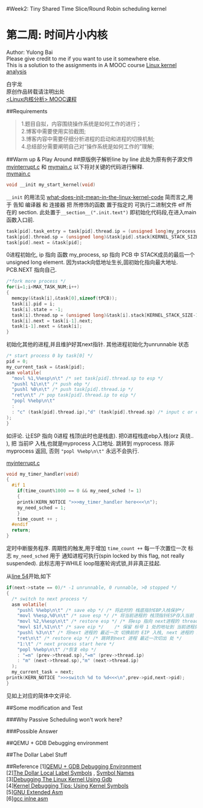 #Week2: Tiny Shared Time Slice/Round Robin scheduling kernel
# 第二周: 时间片小内核

  Author: Yulong Bai  
  Please give credit to me if you want to use it somewhere else.  
  This is a solution to the assignments in A MOOC course [Linux kernel analysis](http://mooc.study.163.com/course/USTC-1000029000)

  白宇龙  
  原创作品转载请注明出处   
[\<Linux内核分析\> MOOC课程](http://mooc.study.163.com/course/USTC-1000029000)

##Requirements
>1.题目自拟，内容围绕操作系统是如何工作的进行；  
>2.博客中需要使用实验截图;  
>3.博客内容中需要仔细分析进程的启动和进程的切换机制;  
>4.总结部分需要阐明自己对“操作系统是如何工作的”理解;  
  
##Warm up & Play Around
##原版例子解析line by line
此处为原有例子源文件[myinterrupt.c](../myinterrupt.c) 和 [mymain.c](../mymain.c)
以下将对关键的代码进行解释.  
 [mymain.c](../mymain.c)
``` c
void __init my_start_kernel(void)
```
```__init``` 的用法见 [what-does-init-mean-in-the-linux-kernel-code](http://stackoverflow.com/questions/8832114/what-does-init-mean-in-the-linux-kernel-code)
简而言之,用于 告知 编译器 和 连接器 把 所修饰的函数 置于指定的 可执行二进制文件 elf 所在的 section. 此处置于```__section__(".init.text")``` 即初始化代码段,在进入main函数入口前.

``` c
task[pid].task_entry = task[pid].thread.ip = (unsigned long)my_process;
task[pid].thread.sp = (unsigned long)&task[pid].stack[KERNEL_STACK_SIZE-1];
task[pid].next = &task[pid];
```
0进程初始化, ip 指向 函数 my_process, sp 指向 PCB 中 STACK成员的最后一个 unsigned long element. 因为stack向低地址生长,固初始化指向最大地址. PCB.NEXT 指向自己.
```c
/*fork more process */
for(i=1;i<MAX_TASK_NUM;i++)
{
  memcpy(&task[i],&task[0],sizeof(tPCB));
  task[i].pid = i;
  task[i].state = -1;
  task[i].thread.sp = (unsigned long)&task[i].stack[KERNEL_STACK_SIZE-1];
  task[i].next = task[i-1].next;
  task[i-1].next = &task[i];
}
```
初始化其他的进程,并且维护好其next指针. 其他进程初始化为unrunnable 状态

```c
/* start process 0 by task[0] */
pid = 0;
my_current_task = &task[pid];
asm volatile(
  "movl %1,%%esp\n\t" /* set task[pid].thread.sp to esp */
  "pushl %1\n\t" /* push ebp */
  "pushl %0\n\t" /* push task[pid].thread.ip */
  "ret\n\t" /* pop task[pid].thread.ip to eip */
  "popl %%ebp\n\t"
  :
  : "c" (task[pid].thread.ip),"d" (task[pid].thread.sp) /* input c or d mean %ecx/%edx*/
);
}

```
如评论. 让ESP 指向 0进程 栈顶(此时也是栈底). 把0进程栈底ebp入栈(orz 真绕.. ), 把 当前IP 入栈,也就是myprocess 入口地址. 跳转到 myprocess. 除非 myprocess 返回, 否则 ```"popl %%ebp\n\t"``` 永远不会执行.

[myinterrupt.c](../myinterrupt.c) 
```c
void my_timer_handler(void)
{
  #if 1
    if(time_count%1000 == 0 && my_need_sched != 1)
    {
    printk(KERN_NOTICE ">>>my_timer_handler here<<<\n");
    my_need_sched = 1;
    }
    time_count ++ ;
  #endif
  return;
}
```
定时中断服务程序. 周期性的触发,用于增加 ```time_count ++``` 每一千次置位一次 标志 ```my_need_sched``` 用于 通知进程可执行(spin locked by this flag, not really suspended). 此标志用于WHILE loop阻塞轮询式锁,并非真正挂起.

从[line 54](../myinterrupt.c#L54)开始,如下
```c
if(next->state == 0)/* -1 unrunnable, 0 runnable, >0 stopped */
{
  /* switch to next process */
  asm volatile(
    "pushl %%ebp\n\t" /* save ebp */ /* 将此时的 栈底指针EBP入栈保护*/
    "movl %%esp,%0\n\t" /* save esp */ /* 将当前进程的 栈顶指针ESP存入当前 进程的 thread.sp. 目的在保留切出前最新SP*/
    "movl %2,%%esp\n\t" /* restore esp */ /* 将esp 指向 next进程的 thread.sp */
    "movl $1f,%1\n\t" /* save eip */	/* 保留 标号 1 处的地址到 当前进程的 THREAD.EIP */
    "pushl %3\n\t" /* 将next 进程的 最近一次 切换前的 EIP 入栈, next 进程的 1标号处的地址 */
    "ret\n\t" /* restore eip */ /* 跳转到next 进程 最近一次切出 处 */
    "1:\t" /* next process start here */
    "popl %%ebp\n\t" /*恢复 ebp */
    : "=m" (prev->thread.sp),"=m" (prev->thread.ip)
    : "m" (next->thread.sp),"m" (next->thread.ip)
  );
  my_current_task = next;
printk(KERN_NOTICE ">>>switch %d to %d<<<\n",prev->pid,next->pid);
}
```
见如上对应的简体中文评论.

##Some modification and Test

###Why Passive Scheduling won't work here?

###Possible Answer

##QEMU + GDB Debugging environment

##The Dollar Label Stuff


##Reference
[1][QEMU + GDB Debugging Environment](https://www.ece.cmu.edu/~ee349/f-2012/lab2/qemu.pdf)  
[2][The Dollar Local Label Symbols](https://sourceware.org/binutils/docs-2.18/as/Symbol-Names.html) , [Symbol Names](http://tigcc.ticalc.org/doc/gnuasm.html#SEC46)  
[3][Debugging The Linux Kernel Using Gdb](http://www.elinux.org/Debugging_The_Linux_Kernel_Using_Gdb#Debugging_a_kernel_module_.28.o_and_.ko_.29)  
[4][Kernel Debugging Tips: Using Kernel Symbols](http://elinux.org/Kernel_Debugging_Tips#Using_kernel_symbols)  
[5][GNU Extended Asm](https://gcc.gnu.org/onlinedocs/gcc/Extended-Asm.html)  
[6][gcc inlne asm](http://www.cs.dartmouth.edu/~sergey/cs108/2009/gcc-inline-asm.pdf)
